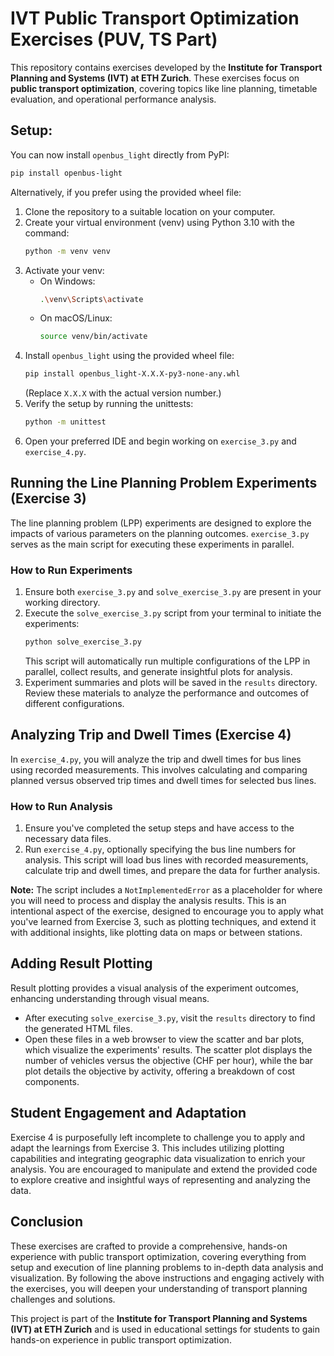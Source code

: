 # IVT Public Transport Optimization Exercises (PUV, TS Part)

This repository contains exercises developed by the **Institute for Transport Planning and Systems (IVT) at ETH Zurich**. These exercises focus on **public transport optimization**, covering topics like line planning, timetable evaluation, and operational performance analysis.

## Setup:

You can now install `openbus_light` directly from PyPI:

```bash
pip install openbus-light
```

Alternatively, if you prefer using the provided wheel file:

1. Clone the repository to a suitable location on your computer.
2. Create your virtual environment (venv) using Python 3.10 with the command:
   ```bash
   python -m venv venv
   ```
3. Activate your venv:
   - On Windows:
     ```bash
     .\venv\Scripts\activate
     ```
   - On macOS/Linux:
     ```bash
     source venv/bin/activate
     ```
4. Install `openbus_light` using the provided wheel file:
   ```bash
   pip install openbus_light-X.X.X-py3-none-any.whl
   ```
   (Replace `X.X.X` with the actual version number.)
5. Verify the setup by running the unittests:
   ```bash
   python -m unittest
   ```
6. Open your preferred IDE and begin working on `exercise_3.py` and `exercise_4.py`.

## Running the Line Planning Problem Experiments (Exercise 3)

The line planning problem (LPP) experiments are designed to explore the impacts of various parameters on the planning outcomes. `exercise_3.py` serves as the main script for executing these experiments in parallel.

### How to Run Experiments

1. Ensure both `exercise_3.py` and `solve_exercise_3.py` are present in your working directory.
2. Execute the `solve_exercise_3.py` script from your terminal to initiate the experiments:
   ```bash
   python solve_exercise_3.py
   ```
   This script will automatically run multiple configurations of the LPP in parallel, collect results, and generate insightful plots for analysis.
3. Experiment summaries and plots will be saved in the `results` directory. Review these materials to analyze the performance and outcomes of different configurations.

## Analyzing Trip and Dwell Times (Exercise 4)

In `exercise_4.py`, you will analyze the trip and dwell times for bus lines using recorded measurements. This involves calculating and comparing planned versus observed trip times and dwell times for selected bus lines.

### How to Run Analysis

1. Ensure you've completed the setup steps and have access to the necessary data files.
2. Run `exercise_4.py`, optionally specifying the bus line numbers for analysis. This script will load bus lines with recorded measurements, calculate trip and dwell times, and prepare the data for further analysis.

**Note:** The script includes a `NotImplementedError` as a placeholder for where you will need to process and display the analysis results. This is an intentional aspect of the exercise, designed to encourage you to apply what you've learned from Exercise 3, such as plotting techniques, and extend it with additional insights, like plotting data on maps or between stations.

## Adding Result Plotting

Result plotting provides a visual analysis of the experiment outcomes, enhancing understanding through visual means.

- After executing `solve_exercise_3.py`, visit the `results` directory to find the generated HTML files.
- Open these files in a web browser to view the scatter and bar plots, which visualize the experiments' results. The scatter plot displays the number of vehicles versus the objective (CHF per hour), while the bar plot details the objective by activity, offering a breakdown of cost components.

## Student Engagement and Adaptation

Exercise 4 is purposefully left incomplete to challenge you to apply and adapt the learnings from Exercise 3. This includes utilizing plotting capabilities and integrating geographic data visualization to enrich your analysis. You are encouraged to manipulate and extend the provided code to explore creative and insightful ways of representing and analyzing the data.

## Conclusion

These exercises are crafted to provide a comprehensive, hands-on experience with public transport optimization, covering everything from setup and execution of line planning problems to in-depth data analysis and visualization. By following the above instructions and engaging actively with the exercises, you will deepen your understanding of transport planning challenges and solutions.

This project is part of the **Institute for Transport Planning and Systems (IVT) at ETH Zurich** and is used in educational settings for students to gain hands-on experience in public transport optimization.
